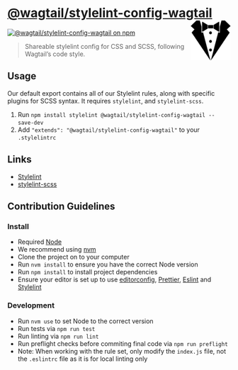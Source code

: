 # [@wagtail/stylelint-config-wagtail](https://www.npmjs.com/package/@wagtail/stylelint-config-wagtail) [<img src="https://raw.githubusercontent.com/wagtail/stylelint-config-wagtail/main/.github/stylelint-logo.svg?sanitize=true" alt="Stylelint" width="90" height="90" align="right">](https://stylelint.io)

[![@wagtail/stylelint-config-wagtail on npm](https://img.shields.io/npm/v/@wagtail/stylelint-config-wagtail.svg)](https://www.npmjs.com/package/@wagtail/stylelint-config-wagtail)

> Shareable stylelint config for CSS and SCSS, following Wagtail’s code style.

## Usage

Our default export contains all of our Stylelint rules, along with specific plugins for SCSS syntax.
It requires `stylelint`, and `stylelint-scss`.

1. Run `npm install stylelint @wagtail/stylelint-config-wagtail --save-dev`
2. Add `"extends": "@wagtail/stylelint-config-wagtail"` to your `.stylelintrc`

## Links

- [Stylelint](https://stylelint.io/)
- [stylelint-scss](https://github.com/kristerkari/stylelint-scss)

## Contribution Guidelines

### Install

- Required [Node](https://nodejs.org)
- We recommend using [nvm](https://github.com/creationix/nvm)
- Clone the project on to your computer
- Run `nvm install` to ensure you have the correct Node version
- Run `npm install` to install project dependencies
- Ensure your editor is set up to use [editorconfig](https://editorconfig.org/), [Prettier](https://prettier.io/), [Eslint](https://eslint.org/) and [Stylelint](https://stylelint.io/)

### Development

- Run `nvm use` to set Node to the correct version
- Run tests via `npm run test`
- Run linting via `npm run lint`
- Run preflight checks before commiting final code via `npm run preflight`
- Note: When working with the rule set, only modify the `index.js` file, not the `.eslintrc` file as it is for local linting only
